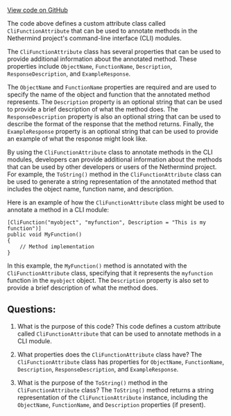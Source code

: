 [View code on GitHub](https://github.com/NethermindEth/nethermind/src/Nethermind/Nethermind.Cli/Modules/CliFunctionAttribute.cs)

The code above defines a custom attribute class called `CliFunctionAttribute` that can be used to annotate methods in the Nethermind project's command-line interface (CLI) modules. 

The `CliFunctionAttribute` class has several properties that can be used to provide additional information about the annotated method. These properties include `ObjectName`, `FunctionName`, `Description`, `ResponseDescription`, and `ExampleResponse`. 

The `ObjectName` and `FunctionName` properties are required and are used to specify the name of the object and function that the annotated method represents. The `Description` property is an optional string that can be used to provide a brief description of what the method does. The `ResponseDescription` property is also an optional string that can be used to describe the format of the response that the method returns. Finally, the `ExampleResponse` property is an optional string that can be used to provide an example of what the response might look like.

By using the `CliFunctionAttribute` class to annotate methods in the CLI modules, developers can provide additional information about the methods that can be used by other developers or users of the Nethermind project. For example, the `ToString()` method in the `CliFunctionAttribute` class can be used to generate a string representation of the annotated method that includes the object name, function name, and description. 

Here is an example of how the `CliFunctionAttribute` class might be used to annotate a method in a CLI module:

```
[CliFunction("myobject", "myfunction", Description = "This is my function")]
public void MyFunction()
{
    // Method implementation
}
```

In this example, the `MyFunction()` method is annotated with the `CliFunctionAttribute` class, specifying that it represents the `myfunction` function in the `myobject` object. The `Description` property is also set to provide a brief description of what the method does.
## Questions: 
 1. What is the purpose of this code?
   This code defines a custom attribute called `CliFunctionAttribute` that can be used to annotate methods in a CLI module.

2. What properties does the `CliFunctionAttribute` class have?
   The `CliFunctionAttribute` class has properties for `ObjectName`, `FunctionName`, `Description`, `ResponseDescription`, and `ExampleResponse`.

3. What is the purpose of the `ToString()` method in the `CliFunctionAttribute` class?
   The `ToString()` method returns a string representation of the `CliFunctionAttribute` instance, including the `ObjectName`, `FunctionName`, and `Description` properties (if present).